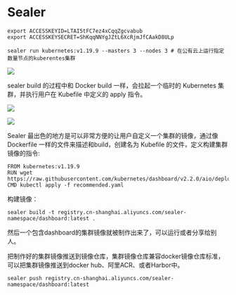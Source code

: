 # Sealer



```
export ACCESSKEYID=LTAI5tFC7ez4xCqqZgcvabub
export ACCESSKEYSECRET=ShKqqNNYgJZtL6XcRjmJfCAakD8ULp
```

```
sealer run kubernetes:v1.19.9 --masters 3 --nodes 3 # 在公有云上运行指定数量节点的kuberentes集群
```



![](https://chengzw258.oss-cn-beijing.aliyuncs.com/Article/20210714000520.png)



sealer build 的过程中和 Docker build 一样，会拉起一个临时的 Kubernetes 集群，并执行用户在 Kubefile 中定义的 apply 指令。



![](https://chengzw258.oss-cn-beijing.aliyuncs.com/Article/20210713235145.png)



![](https://chengzw258.oss-cn-beijing.aliyuncs.com/Article/20210714000532.png)



Sealer 最出色的地方是可以非常方便的让用户自定义一个集群的镜像，通过像Dockerfile 一样的文件来描述和build，创建名为 Kubefile 的文件，定义构建集群镜像的指令:



```
FROM kubernetes:v1.19.9
RUN wget https://raw.githubusercontent.com/kubernetes/dashboard/v2.2.0/aio/deploy/recommended.yaml
CMD kubectl apply -f recommended.yaml
```

构建镜像：

```
sealer build -t registry.cn-shanghai.aliyuncs.com/sealer-namespace/dashboard:latest .
```

然后一个包含dashboard的集群镜像就被制作出来了，可以运行或者分享给别人。

把制作好的集群镜像推送到镜像仓库，集群镜像仓库兼容docker镜像仓库标准，可以把集群镜像推送到docker hub、阿里ACR、或者Harbor中。

```
sealer push registry.cn-shanghai.aliyuncs.com/sealer-namespace/dashboard:latest
```

